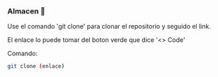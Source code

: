 ### Almacen 🎰

Use el comando 'git clone' para clonar el repositorio y seguido el link.

El enlace lo puede tomar del boton verde que dice '<> Code'

Comando: 

``` bash 
git clone (enlace)
```
